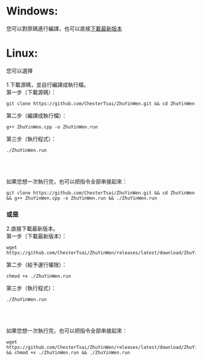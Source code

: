 # Windows:<br>
您可以對原碼進行編譯，也可以直接[下載最新版本](https://github.com/ChesterTsai/ZhuYinWen/releases/latest/download/ZhuYinWen.exe)

# Linux:<br />
您可以選擇<br />
<br>
1.下載源碼，並自行編譯成執行檔。<br />
第一步（下載源碼）：

    git clone https://github.com/ChesterTsai/ZhuYinWen.git && cd ZhuYinWen
第二步（編譯成執行檔）：

    g++ ZhuYinWen.cpp -o ZhuYinWen.run
第三步（執行程式）：

    ./ZhuYinWen.run
<br />
<br />
<br />
如果您想一次執行完，也可以把指令全部串接起來：

    git clone https://github.com/ChesterTsai/ZhuYinWen.git && cd ZhuYinWen && g++ ZhuYinWen.cpp -o ZhuYinWen.run && ./ZhuYinWen.run

### 或是<br />

2.直接下載最新版本。<br />
第一步（下載最新版本）：

    wget https://github.com/ChesterTsai/ZhuYinWen/releases/latest/download/ZhuYinWen.run
第二步（給予運行權限）：

    chmod +x ./ZhuYinWen.run
第三步（執行程式）：

    ./ZhuYinWen.run
<br />
<br />
<br />
如果您想一次執行完，也可以把指令全部串接起來：

    wget https://github.com/ChesterTsai/ZhuYinWen/releases/latest/download/ZhuYinWen.run && chmod +x ./ZhuYinWen.run && ./ZhuYinWen.run
